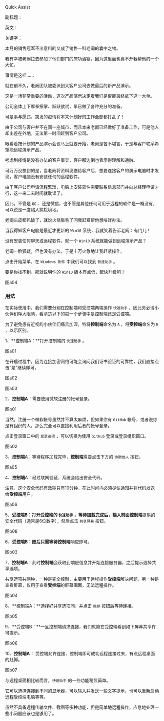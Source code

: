 Quick Assist

副标题：

英文：

关键字：



本月的销售冠军不出意料的又成了销售一科老阚的囊中之物。

我有幸被老阚拉去参加了他们部门的庆功酒宴，因为这里面也离不开我帮他的一个大忙。

事情是这样......



就在前不久，老阚团队被委派到大客户公司去做最后的新产品演示。

这是一场非常重要的活动，这次产品演示决定着我们是否能最终拿下这一大单。

公司全体上下摩拳擦掌、跃跃欲试，早已做了各种充分的准备。

可是事与愿违，突发的疫情将本来计划好的工作全部都打乱了！

由于公司与客户并不在同一座城市，而且本来老阚已经做好了准备工作，可是他人却出差在外地，无法第一时间赶到客户公司。

眼看着按计划的产品演示会议马上就要开始，老阚是苦不堪言，于是与客户联系希望能远程演示产品。

考虑到疫情是没有办法的客户事实，客户那边倒也表示得理解和通融。

可万万没想到的是，当老阚将资料发送给客户后，想要连接客户的演示电脑时才发现，客户电脑没有安装任何的远程软件。

由于客户公司申请流程繁琐，电脑上安装软件需要联系信息部门并向总经理申请才行，这一来二去时间就耽误了。

因此，不管是 `QQ` 、还是微信，也不管是其他任何可用于远程的软件是一概没有，可以说是一度陷入尴尬境地。



老阚头皮都抓破了，就说火烧眉毛了问我赶紧帮他想啥好办法。

当我得知客户电脑是最近才更新的 `Win10` 系统，我就笑着告诉老阚：有门儿！

没有安装任何聊天或远程软件，就一个 `Win10` 系统就能做到远程演示产品？

老阚一脸狐疑，但也没有办法，于是十万火急地让我赶紧操作。











点击开始菜单，在 `Windows 附件` 中我们可以找到 `快速助手` 。

要是你找不到，那就说明你的 `Win10` 版本有点低，赶快升级吧！

图a04



### 用法

在实际使用中，我们需要分别在控制端和受控端两端操作 `快速助手` ，因此务必请小伙伴们睁大眼睛，看清楚以下的每一个步骤中是控制端还是受控端。

为了避免患有近视的小伙伴们痛苦加深，特将**控制端**命名为 `A` ，将**受控端**命名为 `B` ，以示区别。



1、**控制端A：**打开控制端的 `快速助手` 。

图a01



在开启过程中，因为连接加密网络可能会询问我们证书验证的可靠性，我们直接点击“是”继续即可。

图a02

图a03



2、**控制端A**：需要使用微软注册的帐号登录。

图b01



当然，注册一个微软帐号虽然并不算太麻烦，但如果你有 `GitHub` 帐号，或者说你是有组织的人，那么完全可以直接利用后者的帐号登录。

点击登录窗口中的 `登录选项` ，可以切换为使用 `GitHub` 登录或登录组织窗口。

图b02



3、**控制端**A：等待程序加载完毕，**控制端**需要点击下方的 `协助他人` 按钮。

图a05



4、**控制端**A：经过联网验证，系统会给出安全代码。

注意，这个安全代码有效期只有10分钟，在此时间内必须尽快通知并将代码发送给**受控端**用户。

图a06





5、**受控端B：**打开受控端的 `快速助手` ，等待加载完成后，输入前面**控制端**提供的安全代码（通常是6位数字），然后点击 `共享屏幕` 按钮。

图b08



6、**受控端B：**随后只需等待**控制端**响应即可。

图b03



7、**控制端A**：此时**控制端**会获取到响应信息并开始连接服务器，之后提示选择共享选项。

共享选项共两种，一种是完全控制，主要用于远程操作**受控端**解决问题，另一种是查看屏幕，仅用于查看**受控端**的屏幕画面，无法远程操作。

图b04



8、**控制端A：**选择好共享选项同，并点击 `继续` 按钮后等待连接。

图b05



9、**受控端B：**一旦控制端请求连接，我们就能在受控端看到如下屏幕共享许可提示。

图b06



10、**控制端A：** 受控端允许连接，控制端即可成功远程连接过来，有点远程桌面的赶脚。

图b07



与远程桌面相比较而言，`快速助手` 的一些功能稍显简单。

它可以选择连接到不同的显示器，可以输入并发送一些文字提示，也可以重新启动远程受控端电脑等等。

虽然不具备远程传输文件、截图等多种功能，但是简单地远程操作，应急地处理一些小问题应该也是够用了。